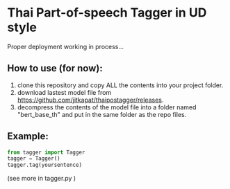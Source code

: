 # Thai Part-of-speech Tagger in UD style
Proper deployment working in process...

## How to use (for now):

1. clone this repository and copy ALL the contents into your project folder.
2. download lastest model file from https://github.com/jitkapat/thaipostagger/releases.
3. decompress the contents of the model file into a folder named "bert_base_th" and put in the same folder as the repo files.

## Example:

```python
from tagger import Tagger
tagger = Tagger()
tagger.tag(yoursentence)
```

(see more in tagger.py )
